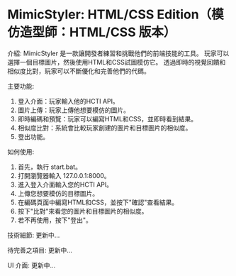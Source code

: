 # MimicStyler: HTML/CSS Edition（模仿造型師：HTML/CSS 版本）
介紹:
MimicStyler 是一款讓開發者練習和挑戰他們的前端技能的工具。
玩家可以選擇一個目標圖片，然後使用HTML和CSS試圖模仿它。
透過即時的視覺回饋和相似度比對，玩家可以不斷優化和完善他們的代碼。

主要功能:
1. 登入介面：玩家輸入他的HCTI API。
2. 圖片上傳：玩家上傳他想要模仿的圖片。
3. 即時編碼和預覽：玩家可以編寫HTML和CSS，並即時看到結果。
4. 相似度比對：系統會比較玩家創建的圖片和目標圖片的相似度。
5. 登出功能。

如何使用:
1. 首先，執行 start.bat。
2. 打開瀏覽器輸入 127.0.0.1:8000。
3. 進入登入介面輸入您的HCTI API。
4. 上傳您想要模仿的目標圖片。
5. 在編碼頁面中編寫HTML和CSS，並按下"確認"查看結果。
6. 按下"比對"來看您的圖片和目標圖片的相似度。
7. 若不再使用，按下"登出"。

技術細節:
更新中...

待完善之項目:
更新中...

UI 介面:
更新中...
